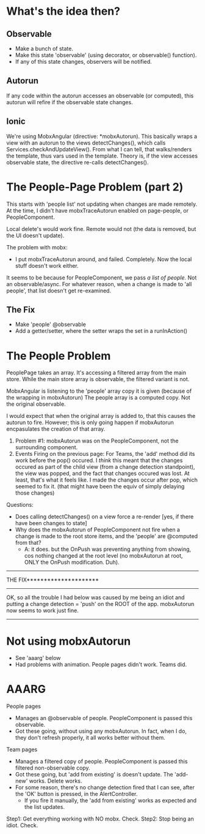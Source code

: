 What's the idea then?
=====================

Observable
----------
- Make a bunch of state.
- Make this state 'observable' (using decorator, or observable() function).
- If any of this state changes, observers will be notified.

Autorun
-------
If any code within the autorun accesses an observable (or computed), this autorun will refire
if the observable state changes.



Ionic
-----
We're using MobxAngular (directive: *mobxAutorun).
This basically wraps a view with an autorun to the views detectChanges(), which calls Services.checkAndUpdateView().
From what I can tell, that walks/renders the template, thus vars used in the template.
Theory is, if the view accesses observable state, the directive re-calls detectChanges().


The People-Page Problem (part 2)
================================

This starts with 'people list' not updating when changes are made remotely.  At the time, I didn't have mobxTraceAutorun enabled on page-people, or PeopleComponent.

Local delete's would work fine.  Remote would not (the data is removed, but the UI doesn't update).

The problem with mobx:
- I put mobxTraceAutorun around, and failed. Completely. Now the local stuff doesn't work either.

It seems to be because for PeopleComponent, we pass *a list of people*. Not an observable/async.  For whatever reason, when a change is made to 'all people', that list doesn't get re-examined.

The Fix
-------
- Make 'people' @observable
- Add a getter/setter, where the setter wraps the set in a runInAction()


The People Problem
==================
PeoplePage takes an array.
It's accessing a filtered array from the main store. While the main store array is observable, the filtered variant is not.

MobxAngular is listening to the 'people' array copy it is given (because of the wrapping in mobxAutorun)
The people array is a computed copy. Not the original observable.

I would expect that when the original array is added to, that this causes the autorun to fire.
However; this is only going happen if mobxAutorun encpasulates the creation of that array.

1) Problem #1: mobxAutorun was on the PeopleComponent, not the surrounding component.
2) Events Firing on the previous page: For Teams, the 'add' method did its work before the pop() occured. I *think* this meant that the changes occured as part of the child view (from a change detection standpoint), the view was popped, and the fact that changes occured was lost. At least, that's what it feels like. I made the changes occur after pop, which seemed to fix it. (that might have been the equiv of simply delaying those changes)

Questions:
- Does calling detectChanges() on a view force a re-render [yes, if there have been changes to state]
- Why does the mobxAutorun of PeopleComponent not fire when a change is made to the root store items, and the 'people' are @computed from that?
    - A: it does. but the OnPush was preventing anything from showing, cos nothing changed at the root level (no mobxAutorun at root, ONLY the OnPush modification. Duh).



****************************
THE FIX*********************
****************************

OK, so all the trouble I had below was caused by me being an idiot and putting a change detection = 'push' on the ROOT of the app.
mobxAutorun now seems to work just fine.

****************************



Not using mobxAutorun
=====================
- See 'aaarg' below
- Had problems with animation. People pages didn't work. Teams did.

AAARG
=====
People pages
- Manages an @observable of people. PeopleComponent is passed this observable.
- Got these going, without using any mobxAutorun. In fact, when I do, they don't refresh properly, it all works better without them.

Team pages
- Manages a filtered copy of people. PeopleComponent is passed this filtered non-observable copy.
- Got these going, but 'add from existing' is doesn't update. The 'add-new' works. Delete works.
- For some reason, there's no change detection fired that I can see, after the 'OK' button is pressed, in the AlertController.
    - If you fire it manually, the 'add from existing' works as expected and the list updates.

Step1: Get everything working with NO mobx. Check.
Step2: Stop being an idiot. Check.
